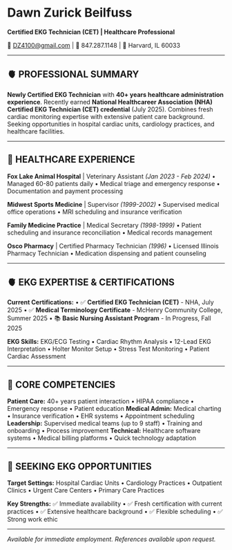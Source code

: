 # Dawn Zurick Beilfuss
**Certified EKG Technician (CET) | Healthcare Professional**

📧 DZ4100@gmail.com | 📱 847.287.1148 | 📍 Harvard, IL 60033

---

## 🫀 PROFESSIONAL SUMMARY

**Newly Certified EKG Technician** with **40+ years healthcare administration experience**. Recently earned **National Healthcareer Association (NHA) Certified EKG Technician (CET) credential** (July 2025). Combines fresh cardiac monitoring expertise with extensive patient care background. Seeking opportunities in hospital cardiac units, cardiology practices, and healthcare facilities.

---

## 🏥 HEALTHCARE EXPERIENCE

**Fox Lake Animal Hospital** | Veterinary Assistant *(Jan 2023 - Feb 2024)*
• Managed 60-80 patients daily • Medical triage and emergency response • Documentation and payment processing

**Midwest Sports Medicine** | Supervisor *(1999-2002)*
• Supervised medical office operations • MRI scheduling and insurance verification

**Family Medicine Practice** | Medical Secretary *(1998-1999)* 
• Patient scheduling and insurance reconciliation • Medical records management

**Osco Pharmacy** | Certified Pharmacy Technician *(1996)*
• Licensed Illinois Pharmacy Technician • Medication dispensing and patient counseling

---

## 🫀 EKG EXPERTISE & CERTIFICATIONS

**Current Certifications:**
• ✅ **Certified EKG Technician (CET)** - NHA, July 2025
• ✅ **Medical Terminology Certificate** - McHenry Community College, Summer 2025
• 📚 **Basic Nursing Assistant Program** - In Progress, Fall 2025

**EKG Skills:** EKG/ECG Testing • Cardiac Rhythm Analysis • 12-Lead EKG Interpretation • Holter Monitor Setup • Stress Test Monitoring • Patient Cardiac Assessment

---

## 💪 CORE COMPETENCIES

**Patient Care:** 40+ years patient interaction • HIPAA compliance • Emergency response • Patient education
**Medical Admin:** Medical charting • Insurance verification • EHR systems • Appointment scheduling  
**Leadership:** Supervised medical teams (up to 9 staff) • Training and onboarding • Process improvement
**Technical:** Healthcare software systems • Medical billing platforms • Quick technology adaptation

---

## 🎯 SEEKING EKG OPPORTUNITIES

**Target Settings:** Hospital Cardiac Units • Cardiology Practices • Outpatient Clinics • Urgent Care Centers • Primary Care Practices

**Key Strengths:** ✅ Immediate availability • ✅ Fresh certification with current practices • ✅ Extensive healthcare background • ✅ Flexible scheduling • ✅ Strong work ethic

---

*Available for immediate employment. References available upon request.*
